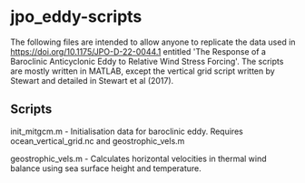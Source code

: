 # jpo_eddy-scripts

The following files are intended to allow anyone to replicate the data used in https://doi.org/10.1175/JPO-D-22-0044.1 entitled 'The Response of a Baroclinic Anticyclonic Eddy to Relative Wind Stress Forcing'. The scripts are mostly written in MATLAB, except the vertical grid script written by Stewart and detailed in Stewart et al (2017). 

## Scripts

init_mitgcm.m - Initialisation data for baroclinic eddy. Requires ocean_vertical_grid.nc and geostrophic_vels.m

geostrophic_vels.m - Calculates horizontal velocities in thermal wind balance using sea surface height and temperature.



